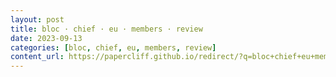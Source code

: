 ```yaml
---
layout: post
title: bloc · chief · eu · members · review
date: 2023-09-13
categories: [bloc, chief, eu, members, review]
content_url: https://papercliff.github.io/redirect/?q=bloc+chief+eu+members+review&tbs=cdr:1,cd_min:9/12/2023,cd_max:9/14/2023
---
```

